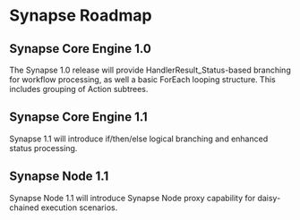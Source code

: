 # Synapse Roadmap

## Synapse Core Engine 1.0

The Synapse 1.0 release will provide HandlerResult_Status-based branching for workflow processing, as well a basic ForEach looping structure.  This includes grouping of Action subtrees.

## Synapse Core Engine 1.1

Synapse 1.1 will introduce if/then/else logical branching and enhanced status processing.

## Synapse Node 1.1

Synapse Node 1.1 will introduce Synapse Node proxy capability for daisy-chained execution scenarios.